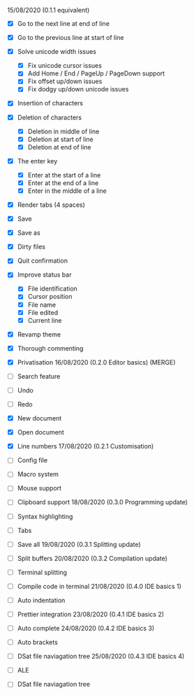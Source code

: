 15/08/2020 (0.1.1 equivalent)
 - [X] Go to the next line at end of line
 - [X] Go to the previous line at start of line
 - [X] Solve unicode width issues
   - [X] Fix unicode cursor issues
   - [X] Add Home / End / PageUp / PageDown support
   - [X] Fix offset up/down issues
   - [X] Fix dodgy up/down unicode issues
 - [X] Insertion of characters
 - [X] Deletion of characters
   - [X] Deletion in middle of line
   - [X] Deletion at start of line
   - [X] Deletion at end of line
 - [X] The enter key
   - [X] Enter at the start of a line
   - [X] Enter at the end of a line
   - [X] Enter in the middle of a line
 - [X] Render tabs (4 spaces)
 - [X] Save
 - [X] Save as
 - [X] Dirty files
 - [X] Quit confirmation
 - [X] Improve status bar
   - [X] File identification
   - [X] Cursor position
   - [X] File name
   - [X] File edited
   - [X] Current line
 - [X] Revamp theme
 - [X] Thorough commenting
 - [X] Privatisation
16/08/2020 (0.2.0 Editor basics) (MERGE)
 - [ ] Search feature
 - [ ] Undo
 - [ ] Redo
 - [X] New document
 - [X] Open document
 - [X] Line numbers
17/08/2020 (0.2.1 Customisation)
 - [ ] Config file
 - [ ] Macro system
 - [ ] Mouse support
 - [ ] Clipboard support
18/08/2020 (0.3.0 Programming update)
 - [ ] Syntax highlighting
 - [ ] Tabs
 - [ ] Save all
19/08/2020 (0.3.1 Splitting update)
 - [ ] Split buffers
20/08/2020 (0.3.2 Compilation update)
 - [ ] Terminal splitting
 - [ ] Compile code in terminal
21/08/2020 (0.4.0 IDE basics 1)
 - [ ] Auto indentation
  - [ ] Prettier integration
23/08/2020 (0.4.1 IDE basics 2)
 - [ ] Auto complete
24/08/2020 (0.4.2 IDE basics 3)
 - [ ] Auto brackets
 - [ ] DSat file naviagation tree
25/08/2020 (0.4.3 IDE basics 4)
 - [ ] ALE
 - [ ] DSat file naviagation tree

